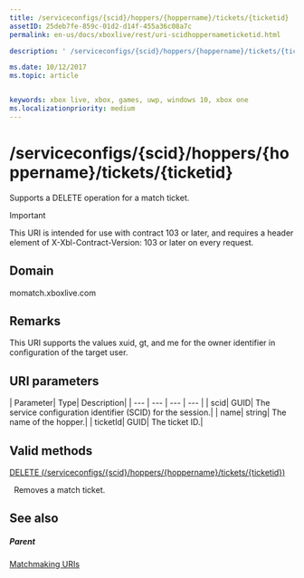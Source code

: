 ```yaml
---
title: /serviceconfigs/{scid}/hoppers/{hoppername}/tickets/{ticketid}
assetID: 25deb7fe-859c-01d2-d14f-455a36c08a7c
permalink: en-us/docs/xboxlive/rest/uri-scidhoppernameticketid.html

description: ' /serviceconfigs/{scid}/hoppers/{hoppername}/tickets/{ticketid}'

ms.date: 10/12/2017
ms.topic: article


keywords: xbox live, xbox, games, uwp, windows 10, xbox one
ms.localizationpriority: medium
---
```



# /serviceconfigs/{scid}/hoppers/{hoppername}/tickets/{ticketid}

Supports a DELETE operation for a match ticket.

> [!IMPORTANT]
> This URI is intended for use with contract 103 or later, and requires a header element of X-Xbl-Contract-Version: 103 or later on every request.

<a id="ID4ER"></a>


## Domain
momatch.xboxlive.com  
<a id="ID4EW"></a>


## Remarks
This URI supports the values xuid, gt, and me for the owner identifier in configuration of the target user.  
<a id="ID4E2"></a>


## URI parameters

| Parameter| Type| Description|
| --- | --- | --- | --- |
| scid| GUID| The service configuration identifier (SCID) for the session.|
| name| string| The name of the hopper.|
| ticketId| GUID| The ticket ID.|

<a id="ID4EJC"></a>


## Valid methods

[DELETE (/serviceconfigs/{scid}/hoppers/{hoppername}/tickets/{ticketid})](uri-scidhoppernameticketiddelete.md)

&nbsp;&nbsp;Removes a match ticket.

<a id="ID4ETC"></a>


## See also

<a id="ID4EVC"></a>


##### Parent  

[Matchmaking URIs](atoc-reference-matchtickets.md)
